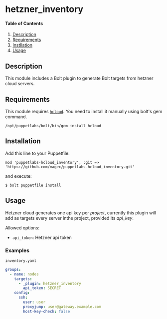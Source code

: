 # hetzner_inventory

#### Table of Contents

1. [Description](#description)
2. [Requirements](#requirements)
3. [Instllation](#installation)
4. [Usage](#usage)

## Description

This module includes a Bolt plugin to generate Bolt targets from hetzner cloud servers.

## Requirements

This module requires [`hcloud`](https://rubygems.org/gems/hcloud). You need to install it
manually using bolt's gem command.

```
/opt/puppetlabs/bolt/bin/gem install hcloud
```
## Installation

Add this line to your Puppetfile:

```
mod 'puppetlabs-hcloud_inventory', :git => 'https://github.com/magec/puppetlabs-hcloud_inventory.git'
```

and execute:

```
$ bolt puppetfile install
```

## Usage

Hetzner cloud generates one api key per *project*, currently this plugin will add as targets every server inthe project, provided its *api_key*.

Allowed options:

- `api_token`: Hetzner api token

### Examples

`inventory.yaml`
```yaml
groups:
  - name: nodes
    targets:
      - _plugin: hetzner_inventory
	    api_token: SECRET
    config:
      ssh:
        user: user
        proxyjump: user@gateway.example.com
        host-key-check: false
```

